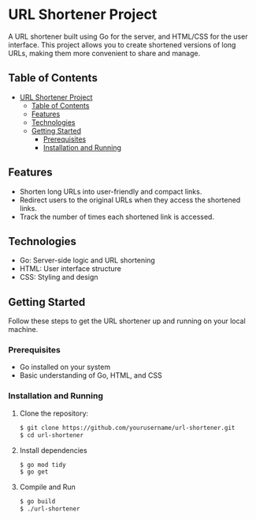 # URL Shortener Project

A URL shortener built using Go for the server, and HTML/CSS for the user interface. This project allows you to create shortened versions of long URLs, making them more convenient to share and manage.

<!-- ![Screenshot](screenshot.png) -->

## Table of Contents

- [URL Shortener Project](#url-shortener-project)
  - [Table of Contents](#table-of-contents)
  - [Features](#features)
  - [Technologies](#technologies)
  - [Getting Started](#getting-started)
    - [Prerequisites](#prerequisites)
    - [Installation and Running](#installation-and-running)

## Features

- Shorten long URLs into user-friendly and compact links.
- Redirect users to the original URLs when they access the shortened links.
- Track the number of times each shortened link is accessed.

## Technologies

- Go: Server-side logic and URL shortening
- HTML: User interface structure
- CSS: Styling and design

## Getting Started

Follow these steps to get the URL shortener up and running on your local machine.

### Prerequisites

- Go installed on your system
- Basic understanding of Go, HTML, and CSS

### Installation and Running

1. Clone the repository:

   ```bash
   $ git clone https://github.com/yourusername/url-shortener.git
   $ cd url-shortener
   ```
   
2. Install dependencies
   
   ```bash
   $ go mod tidy
   $ go get
   ```

3. Compile and Run

    ```bash
    $ go build
    $ ./url-shortener
    ```